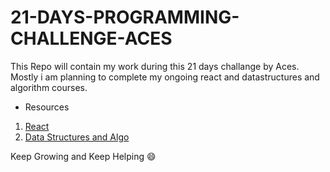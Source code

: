 # 21-DAYS-PROGRAMMING-CHALLENGE-ACES

This Repo will contain my work during this 21 days challange by Aces. Mostly i am planning to complete my ongoing react and datastructures and algorithm courses.

- Resources

1. [React](https://courses.learncodeonline.in/learn/home/Complete-ReactJS-developer-Bootcamp/)
2. [Data Structures and Algo](https://www.udemy.com/course/datastructurescncpp/)

Keep Growing and Keep Helping :smile:
